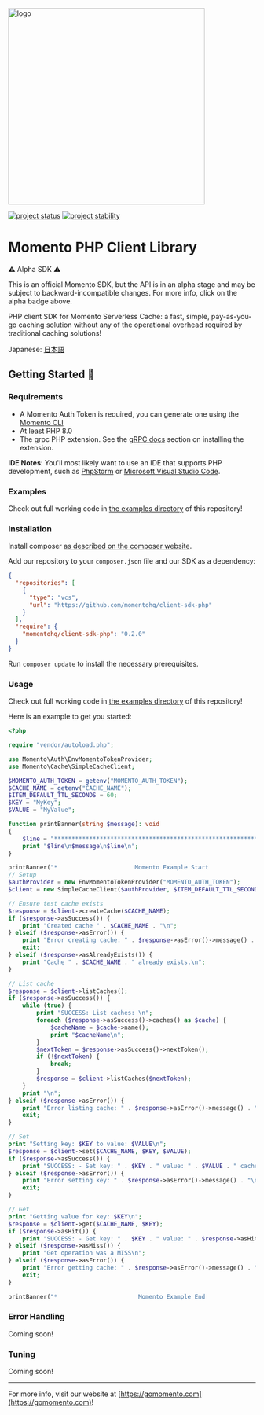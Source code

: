<head>
  <meta name="Momento PHP Client Library Documentation" content="PHP client software development kit for Momento Serverless Cache">
</head>
<img src="https://docs.momentohq.com/img/logo.svg" alt="logo" width="400"/>

[![project status](https://momentohq.github.io/standards-and-practices/badges/project-status-official.svg)](https://github.com/momentohq/standards-and-practices/blob/main/docs/momento-on-github.md)
[![project stability](https://momentohq.github.io/standards-and-practices/badges/project-stability-alpha.svg)](https://github.com/momentohq/standards-and-practices/blob/main/docs/momento-on-github.md) 

# Momento PHP Client Library


:warning: Alpha SDK :warning:

This is an official Momento SDK, but the API is in an alpha stage and may be subject to backward-incompatible
changes.  For more info, click on the alpha badge above.


PHP client SDK for Momento Serverless Cache: a fast, simple, pay-as-you-go caching solution without
any of the operational overhead required by traditional caching solutions!



Japanese: [日本語](README.ja.md)

## Getting Started :running:

### Requirements

- A Momento Auth Token is required, you can generate one using
  the [Momento CLI](https://github.com/momentohq/momento-cli)
- At least PHP 8.0
- The grpc PHP extension. See the [gRPC docs](https://github.com/grpc/grpc/blob/v1.46.3/src/php/README.md) section on
  installing the extension.

**IDE Notes**: You'll most likely want to use an IDE that supports PHP development, such
as [PhpStorm](https://www.jetbrains.com/phpstorm/) or [Microsoft Visual Studio Code](https://code.visualstudio.com/).

### Examples

Check out full working code in [the examples directory](examples/) of this repository!

### Installation

Install composer [as described on the composer website](https://getcomposer.org/doc/00-intro.md).

Add our repository to your `composer.json` file and our SDK as a dependency:

```json
{
  "repositories": [
    {
      "type": "vcs",
      "url": "https://github.com/momentohq/client-sdk-php"
    }
  ],
  "require": {
    "momentohq/client-sdk-php": "0.2.0"
  }
}
```

Run `composer update` to install the necessary prerequisites.

### Usage

Check out full working code in [the examples directory](examples/) of this repository!

Here is an example to get you started:

```php
<?php

require "vendor/autoload.php";

use Momento\Auth\EnvMomentoTokenProvider;
use Momento\Cache\SimpleCacheClient;

$MOMENTO_AUTH_TOKEN = getenv("MOMENTO_AUTH_TOKEN");
$CACHE_NAME = getenv("CACHE_NAME");
$ITEM_DEFAULT_TTL_SECONDS = 60;
$KEY = "MyKey";
$VALUE = "MyValue";

function printBanner(string $message): void
{
    $line = "******************************************************************";
    print "$line\n$message\n$line\n";
}

printBanner("*                      Momento Example Start                     *");
// Setup
$authProvider = new EnvMomentoTokenProvider("MOMENTO_AUTH_TOKEN");
$client = new SimpleCacheClient($authProvider, $ITEM_DEFAULT_TTL_SECONDS);

// Ensure test cache exists
$response = $client->createCache($CACHE_NAME);
if ($response->asSuccess()) {
    print "Created cache " . $CACHE_NAME . "\n";
} elseif ($response->asError()) {
    print "Error creating cache: " . $response->asError()->message() . "\n";
    exit;
} elseif ($response->asAlreadyExists()) {
    print "Cache " . $CACHE_NAME . " already exists.\n";
}

// List cache
$response = $client->listCaches();
if ($response->asSuccess()) {
    while (true) {
        print "SUCCESS: List caches: \n";
        foreach ($response->asSuccess()->caches() as $cache) {
            $cacheName = $cache->name();
            print "$cacheName\n";
        }
        $nextToken = $response->asSuccess()->nextToken();
        if (!$nextToken) {
            break;
        }
        $response = $client->listCaches($nextToken);
    }
    print "\n";
} elseif ($response->asError()) {
    print "Error listing cache: " . $response->asError()->message() . "\n";
    exit;
}

// Set
print "Setting key: $KEY to value: $VALUE\n";
$response = $client->set($CACHE_NAME, $KEY, $VALUE);
if ($response->asSuccess()) {
    print "SUCCESS: - Set key: " . $KEY . " value: " . $VALUE . " cache: " . $CACHE_NAME . "\n";
} elseif ($response->asError()) {
    print "Error setting key: " . $response->asError()->message() . "\n";
    exit;
}

// Get
print "Getting value for key: $KEY\n";
$response = $client->get($CACHE_NAME, $KEY);
if ($response->asHit()) {
    print "SUCCESS: - Get key: " . $KEY . " value: " . $response->asHit()->value() . " cache: " . $CACHE_NAME . "\n";
} elseif ($response->asMiss()) {
    print "Get operation was a MISS\n";
} elseif ($response->asError()) {
    print "Error getting cache: " . $response->asError()->message() . "\n";
    exit;
}

printBanner("*                       Momento Example End                      *");

```

### Error Handling

Coming soon!

### Tuning

Coming soon!

----------------------------------------------------------------------------------------
For more info, visit our website at [https://gomomento.com](https://gomomento.com)!
